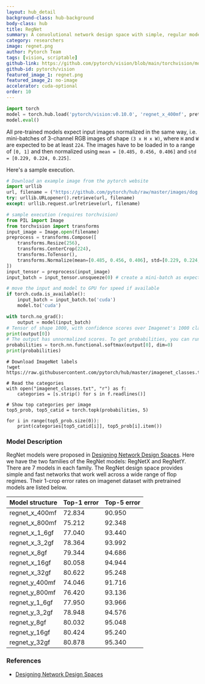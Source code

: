 ```yaml
---
layout: hub_detail
background-class: hub-background
body-class: hub
title: RegNet
summary: A convolutional network design space with simple, regular models.
category: researchers
image: regnet.png
author: Pytorch Team
tags: [vision, scriptable]
github-link: https://github.com/pytorch/vision/blob/main/torchvision/models/regnet.py
github-id: pytorch/vision
featured_image_1: regnet.png
featured_image_2: no-image
accelerator: cuda-optional
order: 10
---
```


```python
import torch
model = torch.hub.load('pytorch/vision:v0.10.0', 'regnet_x_400mf', pretrained=True)
model.eval()
```

All pre-trained models expect input images normalized in the same way,
i.e. mini-batches of 3-channel RGB images of shape `(3 x H x W)`, where `H` and `W` are expected to be at least `224`.
The images have to be loaded in to a range of `[0, 1]` and then normalized using `mean = [0.485, 0.456, 0.406]`
and `std = [0.229, 0.224, 0.225]`.

Here's a sample execution.

```python
# Download an example image from the pytorch website
import urllib
url, filename = ("https://github.com/pytorch/hub/raw/master/images/dog.jpg", "dog.jpg")
try: urllib.URLopener().retrieve(url, filename)
except: urllib.request.urlretrieve(url, filename)
```

```python
# sample execution (requires torchvision)
from PIL import Image
from torchvision import transforms
input_image = Image.open(filename)
preprocess = transforms.Compose([
    transforms.Resize(256),
    transforms.CenterCrop(224),
    transforms.ToTensor(),
    transforms.Normalize(mean=[0.485, 0.456, 0.406], std=[0.229, 0.224, 0.225]),
])
input_tensor = preprocess(input_image)
input_batch = input_tensor.unsqueeze(0) # create a mini-batch as expected by the model

# move the input and model to GPU for speed if available
if torch.cuda.is_available():
    input_batch = input_batch.to('cuda')
    model.to('cuda')

with torch.no_grad():
    output = model(input_batch)
# Tensor of shape 1000, with confidence scores over Imagenet's 1000 classes
print(output[0])
# The output has unnormalized scores. To get probabilities, you can run a softmax on it.
probabilities = torch.nn.functional.softmax(output[0], dim=0)
print(probabilities)
```

```
# Download ImageNet labels
!wget https://raw.githubusercontent.com/pytorch/hub/master/imagenet_classes.txt
```

```
# Read the categories
with open("imagenet_classes.txt", "r") as f:
    categories = [s.strip() for s in f.readlines()]

# Show top categories per image
top5_prob, top5_catid = torch.topk(probabilities, 5)

for i in range(top5_prob.size(0)):
    print(categories[top5_catid[i]], top5_prob[i].item())
```

### Model Description

RegNet models were proposed in [Designing Network Design Spaces](https://arxiv.org/abs/2003.13678v1).
Here we have the two families of the RegNet models: RegNetX and RegNetY. There are 7 models in each
family. The RegNet design space provides simple and fast networks that work well across a wide 
range of flop regimes.
Their 1-crop error rates on imagenet dataset with pretrained models are listed below.

|  Model structure  | Top-1 error | Top-5 error |
| ----------------- | ----------- | ----------- |
| regnet_x_400mf | 72.834 | 90.950 | 
| regnet_x_800mf | 75.212 | 92.348 |
| regnet_x_1_6gf | 77.040 | 93.440 |
| regnet_x_3_2gf | 78.364 | 93.992 |
| regnet_x_8gf   | 79.344 | 94.686 | 
| regnet_x_16gf  | 80.058 | 94.944 |
| regnet_x_32gf  | 80.622 | 95.248 |
| regnet_y_400mf | 74.046 | 91.716 |
| regnet_y_800mf | 76.420 | 93.136 |
| regnet_y_1_6gf | 77.950 | 93.966 |
| regnet_y_3_2gf | 78.948 | 94.576 |
| regnet_y_8gf   | 80.032 | 95.048 |
| regnet_y_16gf  | 80.424 | 95.240 |
| regnet_y_32gf  | 80.878 | 95.340 |

### References

 - [Designing Network Design Spaces](https://arxiv.org/abs/2003.13678v1)
